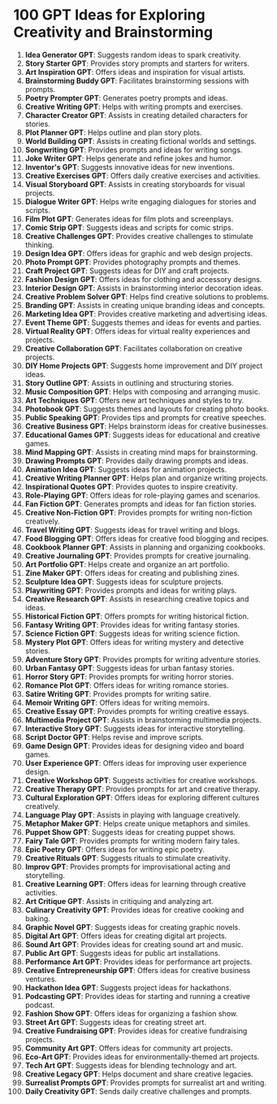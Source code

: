 # 100 GPT Ideas for Exploring Creativity and Brainstorming

1. **Idea Generator GPT**: Suggests random ideas to spark creativity.
2. **Story Starter GPT**: Provides story prompts and starters for writers.
3. **Art Inspiration GPT**: Offers ideas and inspiration for visual artists.
4. **Brainstorming Buddy GPT**: Facilitates brainstorming sessions with prompts.
5. **Poetry Prompter GPT**: Generates poetry prompts and ideas.
6. **Creative Writing GPT**: Helps with writing prompts and exercises.
7. **Character Creator GPT**: Assists in creating detailed characters for stories.
8. **Plot Planner GPT**: Helps outline and plan story plots.
9. **World Building GPT**: Assists in creating fictional worlds and settings.
10. **Songwriting GPT**: Provides prompts and ideas for writing songs.
11. **Joke Writer GPT**: Helps generate and refine jokes and humor.
12. **Inventor's GPT**: Suggests innovative ideas for new inventions.
13. **Creative Exercises GPT**: Offers daily creative exercises and activities.
14. **Visual Storyboard GPT**: Assists in creating storyboards for visual projects.
15. **Dialogue Writer GPT**: Helps write engaging dialogues for stories and scripts.
16. **Film Plot GPT**: Generates ideas for film plots and screenplays.
17. **Comic Strip GPT**: Suggests ideas and scripts for comic strips.
18. **Creative Challenges GPT**: Provides creative challenges to stimulate thinking.
19. **Design Idea GPT**: Offers ideas for graphic and web design projects.
20. **Photo Prompt GPT**: Provides photography prompts and themes.
21. **Craft Project GPT**: Suggests ideas for DIY and craft projects.
22. **Fashion Design GPT**: Offers ideas for clothing and accessory designs.
23. **Interior Design GPT**: Assists in brainstorming interior decoration ideas.
24. **Creative Problem Solver GPT**: Helps find creative solutions to problems.
25. **Branding GPT**: Assists in creating unique branding ideas and concepts.
26. **Marketing Idea GPT**: Provides creative marketing and advertising ideas.
27. **Event Theme GPT**: Suggests themes and ideas for events and parties.
28. **Virtual Reality GPT**: Offers ideas for virtual reality experiences and projects.
29. **Creative Collaboration GPT**: Facilitates collaboration on creative projects.
30. **DIY Home Projects GPT**: Suggests home improvement and DIY project ideas.
31. **Story Outline GPT**: Assists in outlining and structuring stories.
32. **Music Composition GPT**: Helps with composing and arranging music.
33. **Art Techniques GPT**: Offers new art techniques and styles to try.
34. **Photobook GPT**: Suggests themes and layouts for creating photo books.
35. **Public Speaking GPT**: Provides tips and prompts for creative speeches.
36. **Creative Business GPT**: Helps brainstorm ideas for creative businesses.
37. **Educational Games GPT**: Suggests ideas for educational and creative games.
38. **Mind Mapping GPT**: Assists in creating mind maps for brainstorming.
39. **Drawing Prompts GPT**: Provides daily drawing prompts and ideas.
40. **Animation Idea GPT**: Suggests ideas for animation projects.
41. **Creative Writing Planner GPT**: Helps plan and organize writing projects.
42. **Inspirational Quotes GPT**: Provides quotes to inspire creativity.
43. **Role-Playing GPT**: Offers ideas for role-playing games and scenarios.
44. **Fan Fiction GPT**: Generates prompts and ideas for fan fiction stories.
45. **Creative Non-Fiction GPT**: Provides prompts for writing non-fiction creatively.
46. **Travel Writing GPT**: Suggests ideas for travel writing and blogs.
47. **Food Blogging GPT**: Offers ideas for creative food blogging and recipes.
48. **Cookbook Planner GPT**: Assists in planning and organizing cookbooks.
49. **Creative Journaling GPT**: Provides prompts for creative journaling.
50. **Art Portfolio GPT**: Helps create and organize an art portfolio.
51. **Zine Maker GPT**: Offers ideas for creating and publishing zines.
52. **Sculpture Idea GPT**: Suggests ideas for sculpture projects.
53. **Playwriting GPT**: Provides prompts and ideas for writing plays.
54. **Creative Research GPT**: Assists in researching creative topics and ideas.
55. **Historical Fiction GPT**: Offers prompts for writing historical fiction.
56. **Fantasy Writing GPT**: Provides ideas for writing fantasy stories.
57. **Science Fiction GPT**: Suggests ideas for writing science fiction.
58. **Mystery Plot GPT**: Offers ideas for writing mystery and detective stories.
59. **Adventure Story GPT**: Provides prompts for writing adventure stories.
60. **Urban Fantasy GPT**: Suggests ideas for urban fantasy stories.
61. **Horror Story GPT**: Provides prompts for writing horror stories.
62. **Romance Plot GPT**: Offers ideas for writing romance stories.
63. **Satire Writing GPT**: Provides prompts for writing satire.
64. **Memoir Writing GPT**: Offers ideas for writing memoirs.
65. **Creative Essay GPT**: Provides prompts for writing creative essays.
66. **Multimedia Project GPT**: Assists in brainstorming multimedia projects.
67. **Interactive Story GPT**: Suggests ideas for interactive storytelling.
68. **Script Doctor GPT**: Helps revise and improve scripts.
69. **Game Design GPT**: Provides ideas for designing video and board games.
70. **User Experience GPT**: Offers ideas for improving user experience design.
71. **Creative Workshop GPT**: Suggests activities for creative workshops.
72. **Creative Therapy GPT**: Provides prompts for art and creative therapy.
73. **Cultural Exploration GPT**: Offers ideas for exploring different cultures creatively.
74. **Language Play GPT**: Assists in playing with language creatively.
75. **Metaphor Maker GPT**: Helps create unique metaphors and similes.
76. **Puppet Show GPT**: Suggests ideas for creating puppet shows.
77. **Fairy Tale GPT**: Provides prompts for writing modern fairy tales.
78. **Epic Poetry GPT**: Offers ideas for writing epic poetry.
79. **Creative Rituals GPT**: Suggests rituals to stimulate creativity.
80. **Improv GPT**: Provides prompts for improvisational acting and storytelling.
81. **Creative Learning GPT**: Offers ideas for learning through creative activities.
82. **Art Critique GPT**: Assists in critiquing and analyzing art.
83. **Culinary Creativity GPT**: Provides ideas for creative cooking and baking.
84. **Graphic Novel GPT**: Suggests ideas for creating graphic novels.
85. **Digital Art GPT**: Offers ideas for creating digital art projects.
86. **Sound Art GPT**: Provides ideas for creating sound art and music.
87. **Public Art GPT**: Suggests ideas for public art installations.
88. **Performance Art GPT**: Provides ideas for performance art projects.
89. **Creative Entrepreneurship GPT**: Offers ideas for creative business ventures.
90. **Hackathon Idea GPT**: Suggests project ideas for hackathons.
91. **Podcasting GPT**: Provides ideas for starting and running a creative podcast.
92. **Fashion Show GPT**: Offers ideas for organizing a fashion show.
93. **Street Art GPT**: Suggests ideas for creating street art.
94. **Creative Fundraising GPT**: Provides ideas for creative fundraising projects.
95. **Community Art GPT**: Offers ideas for community art projects.
96. **Eco-Art GPT**: Provides ideas for environmentally-themed art projects.
97. **Tech Art GPT**: Suggests ideas for blending technology and art.
98. **Creative Legacy GPT**: Helps document and share creative legacies.
99. **Surrealist Prompts GPT**: Provides prompts for surrealist art and writing.
100. **Daily Creativity GPT**: Sends daily creative challenges and prompts.
